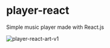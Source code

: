 # player-react
Simple music player made with React.js

![player-react-art-v1](https://user-images.githubusercontent.com/84479630/212939998-27056e61-8dee-4ea5-8e0e-396ec642d10d.jpg)
